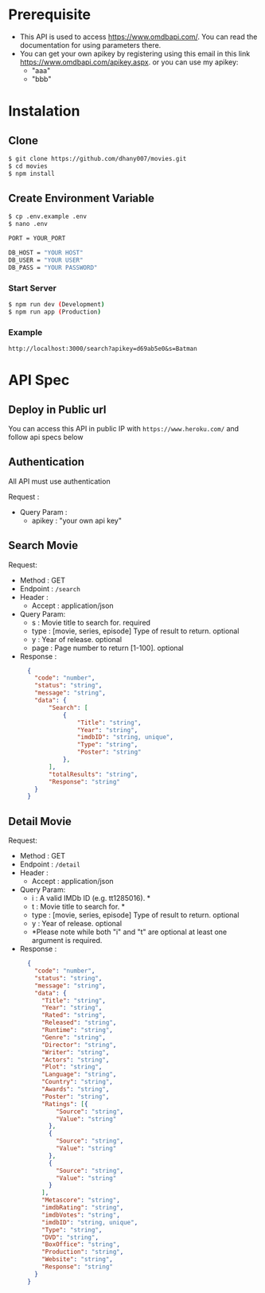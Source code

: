 # Prerequisite

- This API is used to access https://www.omdbapi.com/. You can read the documentation for using parameters there.
- You can get your own apikey by registering using this email in this link https://www.omdbapi.com/apikey.aspx. or you can use my apikey: 
    - "aaa"
    - "bbb"

# Instalation

## Clone
```bash
$ git clone https://github.com/dhany007/movies.git
$ cd movies
$ npm install
```

## Create Environment Variable
```bash
$ cp .env.example .env
$ nano .env
```
```bash
PORT = YOUR_PORT

DB_HOST = "YOUR HOST"
DB_USER = "YOUR USER"
DB_PASS = "YOUR PASSWORD"

```
### Start  Server
```bash
$ npm run dev (Development)
$ npm run app (Production)
```

### Example
  `http://localhost:3000/search?apikey=d69ab5e0&s=Batman`



# API Spec

## Deploy in Public url

You can access this API in public IP with `https://www.heroku.com/` and follow api specs below

## Authentication

All API must use authentication

Request : 
- Query Param :
    - apikey : "your own api key"
  
## Search Movie

Request: 
- Method : GET
- Endpoint : `/search`
- Header : 
  - Accept : application/json
- Query Param:
  - s : Movie title to search for. required
  - type : [movie, series, episode] Type of result to return. optional
  - y : Year of release. optional
  - page : Page number to return [1-100]. optional
- Response : 
  ``` json
    {
      "code": "number",
      "status": "string",
      "message": "string",
      "data": {
          "Search": [
              {
                  "Title": "string",
                  "Year": "string",
                  "imdbID": "string, unique",
                  "Type": "string",
                  "Poster": "string"
              },
          ],
          "totalResults": "string",
          "Response": "string"
      }
    }
  ```

## Detail Movie

Request: 
- Method : GET
- Endpoint : `/detail`
- Header : 
  - Accept : application/json
- Query Param:
  - i : A valid IMDb ID (e.g. tt1285016). *
  - t : Movie title to search for. *
  - type : [movie, series, episode] Type of result to return. optional
  - y : Year of release. optional
  - *Please note while both "i" and "t" are optional at least one argument is required.
- Response : 
  ``` json
    {
      "code": "number",
      "status": "string",
      "message": "string",
      "data": {
        "Title": "string",
        "Year": "string",
        "Rated": "string",
        "Released": "string",
        "Runtime": "string",
        "Genre": "string",
        "Director": "string",
        "Writer": "string",
        "Actors": "string",
        "Plot": "string",
        "Language": "string",
        "Country": "string",
        "Awards": "string",
        "Poster": "string",
        "Ratings": [{
            "Source": "string",
            "Value": "string"
          },
          {
            "Source": "string",
            "Value": "string"
          },
          {
            "Source": "string",
            "Value": "string"
          }
        ],
        "Metascore": "string",
        "imdbRating": "string",
        "imdbVotes": "string",
        "imdbID": "string, unique",
        "Type": "string",
        "DVD": "string",
        "BoxOffice": "string",
        "Production": "string",
        "Website": "string",
        "Response": "string"
      }
    }
  ```

